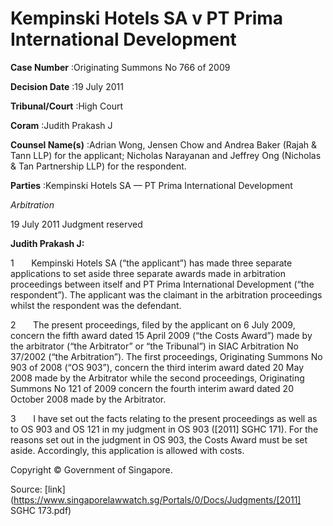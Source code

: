 # Kempinski Hotels SA v PT Prima International Development 



**Case Number** :Originating Summons No 766 of 2009 

**Decision Date** :19 July 2011 

**Tribunal/Court** :High Court 

**Coram** :Judith Prakash J 

**Counsel Name(s)** :Adrian Wong, Jensen Chow and Andrea Baker (Rajah & Tann LLP) for the applicant; Nicholas Narayanan and Jeffrey Ong (Nicholas & Tan Partnership LLP) for the respondent. 

**Parties** :Kempinski Hotels SA — PT Prima International Development 

_Arbitration_ 

19 July 2011 Judgment reserved 

**Judith Prakash J:** 

1       Kempinski Hotels SA (“the applicant”) has made three separate applications to set aside three separate awards made in arbitration proceedings between itself and PT Prima International Development (“the respondent”). The applicant was the claimant in the arbitration proceedings whilst the respondent was the defendant. 

2       The present proceedings, filed by the applicant on 6 July 2009, concern the fifth award dated 15 April 2009 (“the Costs Award”) made by the arbitrator (“the Arbitrator” or “the Tribunal”) in SIAC Arbitration No 37/2002 (“the Arbitration”). The first proceedings, Originating Summons No 903 of 2008 (“OS 903”), concern the third interim award dated 20 May 2008 made by the Arbitrator while the second proceedings, Originating Summons No 121 of 2009 concern the fourth interim award dated 20 October 2008 made by the Arbitrator. 

3       I have set out the facts relating to the present proceedings as well as to OS 903 and OS 121 in my judgment in OS 903 (<span class="citation">[2011] SGHC 171</span>). For the reasons set out in the judgment in OS 903, the Costs Award must be set aside. Accordingly, this application is allowed with costs. 

 Copyright © Government of Singapore. 


Source: [link](https://www.singaporelawwatch.sg/Portals/0/Docs/Judgments/[2011] SGHC 173.pdf)
